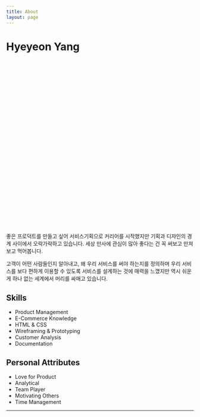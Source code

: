 ```yaml
---
title: About
layout: page
---
```

<!-- ![Profile Image]({{ site.url }}/{{ site.picture }}) -->

<h1>Hyeyeon Yang</h1>
<a class="link" data-title="{{ site.email }}" href="mailto:{{ site.email }}">
		<svg class="icon icon-mail"><use xlink:href="#icon-mail"></use></svg>
</a>
<a class="link" data-title="linkedin.com/in/{{ site.linkedin }}" href="http://linkedin.com/in/{{ site.linkedin }}" target="_blank">
		<svg class="icon icon-linkedin"><use xlink:href="#icon-linkedin"></use></svg>
</a>
<a class="link" data-title="github.com/{{ site.github }}" href="https://github.com/{{ site.github }}" target="_blank">
		<svg class="icon icon-github"><use xlink:href="#icon-github"></use></svg>
</a>

<p>좋은 프로덕트를 만들고 싶어 서비스기획으로 커리어를 시작했지만 기획과 디자인의 경계 사이에서 오락가락하고 있습니다. 세상 만사에 관심이 많아 좋다는 건 꼭 써보고 만져보고 먹어봅니다.</p>

<p>고객이 어떤 사람들인지 알아내고, 왜 우리 서비스를 써야 하는지를 정의하며 우리 서비스를 보다 편하게 이용할 수 있도록 서비스를 설계하는 것에 매력을 느꼈지만 역시 쉬운 게 하나 없는 세계에서 머리를 싸매고 있습니다.</p>


<h2>Skills</h2>

<ul class="skill-list">
	<li>Product Management</li>
	<li>E-Commerce Knowledge</li>
	<li>HTML & CSS</li>
	<li>Wireframing & Prototyping</li>
	<li>Customer Analysis</li>
	<li>Documentation</li>
</ul>

<p></p>

<h2>Personal Attributes</h2>

<ul class="skill-list">
	<li>Love for Product</li>
	<li>Analytical</li>
	<li>Team Player</li>
	<li>Motivating Others</li>
	<li>Time Management</li>
</ul>

<p></p>
<hr>

<br>
<br>

<!-- <h2>Projects</h2>

<ul>
	<li><a href="https://github.com/">Lorem Lorem</a></li>
	<li><a href="https://github.com/">Ipsum Dolor</a></li>
	<li><a href="https://github.com/">Dolor Lorem</a></li>
</ul> -->
